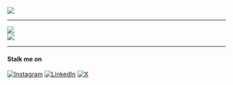 [![](https://visitcount.itsvg.in/api?id=Siddgh&icon=3&color=6)](https://visitcount.itsvg.in)

---

![](https://github-readme-streak-stats.herokuapp.com/?user=Siddgh&theme=discord_old_blurple&hide_border=false#gh-dark-mode-only)<br/>
![](https://github-readme-stats.vercel.app/api/top-langs/?username=Siddgh&theme=discord_old_blurple&hide_border=false&include_all_commits=false&count_private=false&layout=compact#gh-dark-mode-only)

---
#### Stalk me on
[![Instagram](https://img.shields.io/badge/Instagram-%23E4405F.svg?logo=Instagram&logoColor=white)](https://instagram.com/https://www.instagram.com/siddscodebase/) [![LinkedIn](https://img.shields.io/badge/LinkedIn-%230077B5.svg?logo=linkedin&logoColor=white)](https://linkedin.com/in/https://www.linkedin.com/in/siddheshdighe/) [![X](https://img.shields.io/badge/X-black.svg?logo=X&logoColor=white)](https://x.com/https://twitter.com/SiddsCodeBase) 

<!-- Proudly created with GPRM ( https://gprm.itsvg.in ) -->
